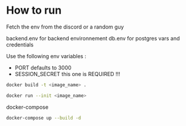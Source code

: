 # How to run

Fetch the env from the discord or a random guy

backend.env for backend environnement
db.env for postgres vars and credentials

Use the following env variables :
  * PORT defaults to 3000
  * SESSION_SECRET this one is REQUIRED !!!

```sh
docker build -t <image_name> .
```

```sh
docker run --init <image_name>
```

docker-compose
```sh
docker-compose up --build -d
```

